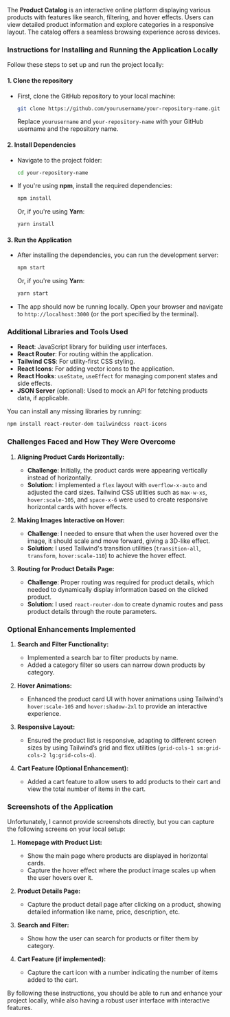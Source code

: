 The **Product Catalog** is an interactive online platform displaying various products with features like search, filtering, and hover effects. Users can view detailed product information and explore categories in a responsive layout. The catalog offers a seamless browsing experience across devices.

### Instructions for Installing and Running the Application Locally

Follow these steps to set up and run the project locally:

#### **1. Clone the repository**
- First, clone the GitHub repository to your local machine:
  ```bash
  git clone https://github.com/yourusername/your-repository-name.git
  ```
  Replace `yourusername` and `your-repository-name` with your GitHub username and the repository name.

#### **2. Install Dependencies**
- Navigate to the project folder:
  ```bash
  cd your-repository-name
  ```

- If you're using **npm**, install the required dependencies:
  ```bash
  npm install
  ```

  Or, if you're using **Yarn**:
  ```bash
  yarn install
  ```

#### **3. Run the Application**
- After installing the dependencies, you can run the development server:
  ```bash
  npm start
  ```

  Or, if you're using **Yarn**:
  ```bash
  yarn start
  ```

- The app should now be running locally. Open your browser and navigate to `http://localhost:3000` (or the port specified by the terminal).

### Additional Libraries and Tools Used

- **React**: JavaScript library for building user interfaces.
- **React Router**: For routing within the application.
- **Tailwind CSS**: For utility-first CSS styling.
- **React Icons**: For adding vector icons to the application.
- **React Hooks**: `useState`, `useEffect` for managing component states and side effects.
- **JSON Server** (optional): Used to mock an API for fetching products data, if applicable.

You can install any missing libraries by running:
```bash
npm install react-router-dom tailwindcss react-icons
```

### Challenges Faced and How They Were Overcome

1. **Aligning Product Cards Horizontally:**
   - **Challenge**: Initially, the product cards were appearing vertically instead of horizontally.
   - **Solution**: I implemented a `flex` layout with `overflow-x-auto` and adjusted the card sizes. Tailwind CSS utilities such as `max-w-xs`, `hover:scale-105`, and `space-x-6` were used to create responsive horizontal cards with hover effects.

2. **Making Images Interactive on Hover:**
   - **Challenge**: I needed to ensure that when the user hovered over the image, it should scale and move forward, giving a 3D-like effect.
   - **Solution**: I used Tailwind's transition utilities (`transition-all`, `transform`, `hover:scale-110`) to achieve the hover effect.

3. **Routing for Product Details Page:**
   - **Challenge**: Proper routing was required for product details, which needed to dynamically display information based on the clicked product.
   - **Solution**: I used `react-router-dom` to create dynamic routes and pass product details through the route parameters.

### Optional Enhancements Implemented

1. **Search and Filter Functionality:**
   - Implemented a search bar to filter products by name.
   - Added a category filter so users can narrow down products by category.

2. **Hover Animations:**
   - Enhanced the product card UI with hover animations using Tailwind's `hover:scale-105` and `hover:shadow-2xl` to provide an interactive experience.

3. **Responsive Layout:**
   - Ensured the product list is responsive, adapting to different screen sizes by using Tailwind’s grid and flex utilities (`grid-cols-1 sm:grid-cols-2 lg:grid-cols-4`).

4. **Cart Feature (Optional Enhancement):**
   - Added a cart feature to allow users to add products to their cart and view the total number of items in the cart.

### Screenshots of the Application

Unfortunately, I cannot provide screenshots directly, but you can capture the following screens on your local setup:

1. **Homepage with Product List:**
   - Show the main page where products are displayed in horizontal cards.
   - Capture the hover effect where the product image scales up when the user hovers over it.

2. **Product Details Page:**
   - Capture the product detail page after clicking on a product, showing detailed information like name, price, description, etc.

3. **Search and Filter:**
   - Show how the user can search for products or filter them by category.

4. **Cart Feature (if implemented):**
   - Capture the cart icon with a number indicating the number of items added to the cart.

By following these instructions, you should be able to run and enhance your project locally, while also having a robust user interface with interactive features.
